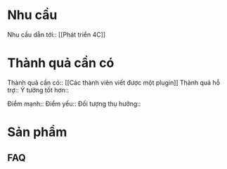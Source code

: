 # Nhu cầu
Nhu cầu dẫn tới:: [[Phát triển 4C]] 
# Thành quả cần có
Thành quả cần có:: [[Các thành viên viết được một plugin]]
Thành quả hỗ trợ::
Ý tưởng tốt hơn::

Điểm mạnh::
Điểm yếu::
Đối tượng thụ hưởng::

# Sản phẩm
## FAQ
